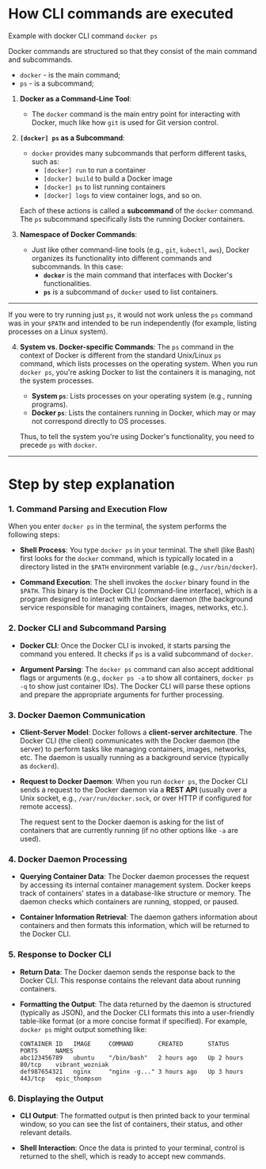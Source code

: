 # How CLI commands are executed

Example with docker CLI command `docker ps`

Docker commands are structured so that they consist of the main command and subcommands.

- `docker` - is the main command;
- `ps` - is a subcommand;

1. **Docker as a Command-Line Tool**: 
   - The `docker` command is the main entry point for interacting with Docker, much like how `git` is used for Git version control.

2. **`[docker] ps` as a Subcommand**:
   - `docker` provides many subcommands that perform different tasks, such as:
     - `[docker] run` to run a container
     - `[docker] build` to build a Docker image
     - `[docker] ps` to list running containers
     - `[docker] logs` to view container logs, and so on.

   Each of these actions is called a **subcommand** of the `docker` command. The `ps` subcommand specifically lists the running Docker containers.

3. **Namespace of Docker Commands**:
   - Just like other command-line tools (e.g., `git`, `kubectl`, `aws`), Docker organizes its functionality into different commands and subcommands. In this case:
     - **`docker`** is the main command that interfaces with Docker's functionalities.
     - **`ps`** is a subcommand of `docker` used to list containers.

*****
 If you were to try running just `ps`, it would not work unless the `ps` command was in your `$PATH` and intended to be run independently (for example, listing processes on a Linux system).

4. **System vs. Docker-specific Commands**:
   The `ps` command in the context of Docker is different from the standard Unix/Linux `ps` command, which lists processes on the operating system. When you run `docker ps`, you're asking Docker to list the containers it is managing, not the system processes.

   - **System `ps`**: Lists processes on your operating system (e.g., running programs).
   - **Docker `ps`**: Lists the containers running in Docker, which may or may not correspond directly to OS processes.

   Thus, to tell the system you're using Docker's functionality, you need to precede `ps` with `docker`.

*****

# Step by step explanation

### 1. **Command Parsing and Execution Flow**

When you enter `docker ps` in the terminal, the system performs the following steps:

- **Shell Process**: You type `docker ps` in your terminal. The shell (like Bash) first looks for the `docker` command, which is typically located in a directory listed in the `$PATH` environment variable (e.g., `/usr/bin/docker`).
  
- **Command Execution**: The shell invokes the `docker` binary found in the `$PATH`. This binary is the Docker CLI (command-line interface), which is a program designed to interact with the Docker daemon (the background service responsible for managing containers, images, networks, etc.).

### 2. **Docker CLI and Subcommand Parsing**

- **Docker CLI**: Once the Docker CLI is invoked, it starts parsing the command you entered. It checks if `ps` is a valid subcommand of `docker`.
  
- **Argument Parsing**: The `docker ps` command can also accept additional flags or arguments (e.g., `docker ps -a` to show all containers, `docker ps -q` to show just container IDs). The Docker CLI will parse these options and prepare the appropriate arguments for further processing.

### 3. **Docker Daemon Communication**

- **Client-Server Model**: Docker follows a **client-server architecture**. The Docker CLI (the client) communicates with the Docker daemon (the server) to perform tasks like managing containers, images, networks, etc. The daemon is usually running as a background service (typically as `dockerd`).
  
- **Request to Docker Daemon**: When you run `docker ps`, the Docker CLI sends a request to the Docker daemon via a **REST API** (usually over a Unix socket, e.g., `/var/run/docker.sock`, or over HTTP if configured for remote access).

    The request sent to the Docker daemon is asking for the list of containers that are currently running (if no other options like `-a` are used).

### 4. **Docker Daemon Processing**

- **Querying Container Data**: The Docker daemon processes the request by accessing its internal container management system. Docker keeps track of containers' states in a database-like structure or memory. The daemon checks which containers are running, stopped, or paused.
  
- **Container Information Retrieval**: The daemon gathers information about containers and then formats this information, which will be returned to the Docker CLI.

### 5. **Response to Docker CLI**

- **Return Data**: The Docker daemon sends the response back to the Docker CLI. This response contains the relevant data about running containers.
  
- **Formatting the Output**: The data returned by the daemon is structured (typically as JSON), and the Docker CLI formats this into a user-friendly table-like format (or a more concise format if specified). For example, `docker ps` might output something like:

  ```
  CONTAINER ID   IMAGE     COMMAND       CREATED       STATUS       PORTS     NAMES
  abc123456789   ubuntu    "/bin/bash"   2 hours ago   Up 2 hours   80/tcp    vibrant_wozniak
  def987654321   nginx     "nginx -g..." 3 hours ago   Up 3 hours   443/tcp   epic_thompson
  ```

### 6. **Displaying the Output**

- **CLI Output**: The formatted output is then printed back to your terminal window, so you can see the list of containers, their status, and other relevant details.

- **Shell Interaction**: Once the data is printed to your terminal, control is returned to the shell, which is ready to accept new commands.
